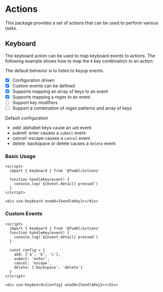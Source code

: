# Actions

This package provides a set of actions that can be used to perform various tasks.

## Keyboard

The keyboard action can be used to map keyboard events to actions. The following example shows how to map the `K` key combination to an action:

The default behavior is to listen to keyup events.

- [x] Configuration driven
- [x] Custom events can be defined
- [x] Supports mapping an array of keys to an event
- [x] Supports mapping a regex to an event
- [ ] Support key modifiers
- [ ] Support a combination of regex patterns and array of keys

Default configuration

- _add_: alphabet keys cause an `add` event
- _submit_: enter causes a `submit` event
- _cancel_: escape causes a `cancel` event
- _delete_: backspace or delete causes a `delete` event

### Basic Usage

```svelte
<script>
  import { keyboard } from '@fumbl/actions'

  function handleKey(event) {
    console.log(`${event.detail} pressed`)
  }
</script>

<div use:keyboard onadd={handleKey}></div>
```

### Custom Events

```svelte
<script>
  import { keyboard } from '@fumbl/actions'
  function handleKey(event) {
    console.log(`${event.detail} pressed`)
  }

  const config = {
    add: ['a', 'b', 'c'],
    submit: 'enter',
    cancel: 'escape',
    delete: ['backspace', 'delete']
  }
</script>

<div use:keyboard={config} onadd={handleKey}></div>
```
